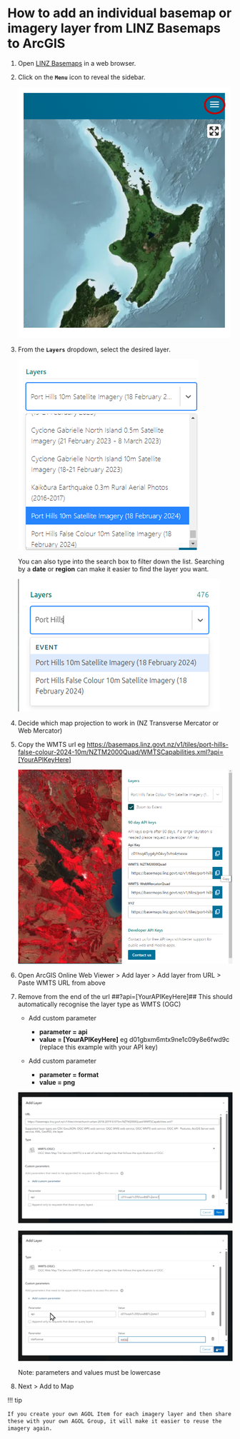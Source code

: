 # How to add an individual basemap or imagery layer from LINZ Basemaps to ArcGIS

1. Open [LINZ Basemaps](https://basemaps.linz.govt.nz) in a web browser.

2. Click on the **`Menu`** icon to reveal the sidebar.

   ![Basemaps Menu Button](static/basemaps-menu-button.png)

3. From the **`Layers`** dropdown, select the desired layer.

   ![Basemaps Layer Selector](static/layer-selector.png)

   You can also type into the search box to filter down the list. Searching by a **date** or **region** can make it easier to find the layer you want.

   ![Basemaps Layer Search](static/layer-search.png)

3. Decide which map projection to work in (NZ Transverse Mercator or Web Mercator)

4. Copy the WMTS url eg https://basemaps.linz.govt.nz/v1/tiles/port-hills-false-colour-2024-10m/NZTM2000Quad/WMTSCapabilities.xml?api=[YourAPIKeyHere]

   ![Copy the API URL and API key](static/copy-url-apikey.png)

5. Open ArcGIS Online Web Viewer > Add layer > Add layer from URL > Paste WMTS URL from above

6. Remove from the end of the url ##?api=[YourAPIKeyHere]## This should automatically recognise the layer type as WMTS (OGC)

   - Add custom parameter

     - **parameter = api**
     - **value = [YourAPIKeyHere]** eg d01gbxm6mtx9ne1c09y8e6fwd9c (replace this example with your API key)

   - Add custom parameter

     - **parameter = format**
     - **value = png**

   ![Move API Key from URL to custom parameter](static/move-apikey-info.png)

   ![Add format to custom parameter](static/custom-parameters.png)

   Note: parameters and values must be lowercase

7. Next > Add to Map

!!! tip

    If you create your own AGOL Item for each imagery layer and then share these with your own AGOL Group, it will make it easier to reuse the imagery again.
